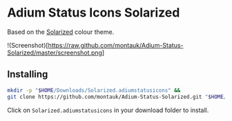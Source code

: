 Adium Status Icons Solarized
===============

Based on the [Solarized](http://ethanschoonover.com/solarized) colour theme. 

!(Screenshot)[https://raw.github.com/montauk/Adium-Status-Solarized/master/screenshot.png]


Installing
----------
```bash
mkdir -p "$HOME/Downloads/Solarized.adiumstatusicons" &&
git clone https://github.com/montauk/Adium-Status-Solarized.git "$HOME/Downloads/Solarized.adiumstatusicons"
```
Click on `Solarized.adiumstatusicons` in your download folder to install.
